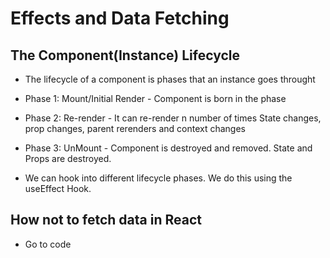 # Effects and Data Fetching

## The Component(Instance) Lifecycle

- The lifecycle of a component is phases that an instance goes throught
- Phase 1: Mount/Initial Render - Component is born in the phase
- Phase 2: Re-render - It can re-render n number of times State changes, prop changes, parent rerenders and context changes
- Phase 3: UnMount - Component is destroyed and removed. State and Props are destroyed.

- We can hook into different lifecycle phases. We do this using the useEffect Hook.

## How not to fetch data in React

- Go to code
